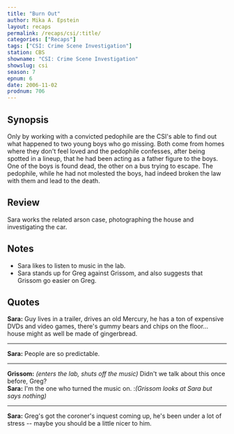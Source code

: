 ```yaml
---
title: "Burn Out"
author: Mika A. Epstein
layout: recaps
permalink: /recaps/csi/:title/
categories: ["Recaps"]
tags: ["CSI: Crime Scene Investigation"]
station: CBS
showname: "CSI: Crime Scene Investigation"
showslug: csi
season: 7
epnum: 6
date: 2006-11-02
prodnum: 706
---
```


## Synopsis

Only by working with a convicted pedophile are the CSI's able to find out what happened to two young boys who go missing. Both come from homes where they don't feel loved and the pedophile confesses, after being spotted in a lineup, that he had been acting as a father figure to the boys. One of the boys is found dead, the other on a bus trying to escape. The pedophile, while he had not molested the boys, had indeed broken the law with them and lead to the death.

## Review

Sara works the related arson case, photographing the house and investigating the car.

## Notes

* Sara likes to listen to music in the lab.
* Sara stands up for Greg against Grissom, and also suggests that Grissom go easier on Greg.

## Quotes

**Sara:** Guy lives in a trailer, drives an old Mercury, he has a ton of expensive DVDs and video games, there's gummy bears and chips on the floor... house might as well be made of gingerbread.

- - -

**Sara:** People are so predictable.

- - -

**Grissom:** _(enters the lab, shuts off the music)_ Didn't we talk about this once before, Greg?\
**Sara:** I'm the one who turned the music on.
:_(Grissom looks at Sara but says nothing)_

- - -

**Sara:** Greg's got the coroner's inquest coming up, he's been under a lot of stress -- maybe you should be a little nicer to him.
